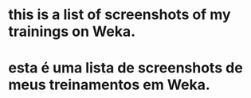 # this is a list of screenshots of my trainings on Weka.
# esta é uma lista de screenshots de meus treinamentos em Weka.
